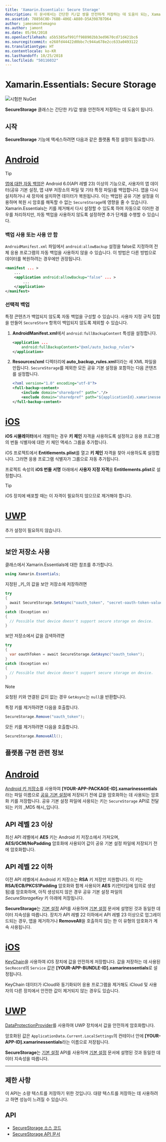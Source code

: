 ```yaml
---
title: 'Xamarin.Essentials: Secure Storage'
description: 이 문서에서는 간단한 키/값 쌍을 안전하게 저장하는 데 도움이 되는, Xamarin.Essentials의 SecureStorage 클래스에 관해 설명합니다. 클래스 사용 방법, 플랫폼 구현 관련 정보 및 제한 사항을 설명합니다.
ms.assetid: 78856C0D-76BB-406E-A880-D5A3987B7D64
author: jamesmontemagno
ms.author: jamont
ms.date: 05/04/2018
ms.openlocfilehash: a5b5385af991ff988902bb3ed9670cd71d421bc6
ms.sourcegitcommit: e268fd44422d0bbc7c944a678e2cc633a0493122
ms.translationtype: HT
ms.contentlocale: ko-KR
ms.lasthandoff: 10/25/2018
ms.locfileid: "50116032"
---
```

# <a name="xamarinessentials-secure-storage"></a>Xamarin.Essentials: Secure Storage

![시험판 NuGet](~/media/shared/pre-release.png)

**SecureStorage** 클래스는 간단한 키/값 쌍을 안전하게 저장하는 데 도움이 됩니다.

## <a name="getting-started"></a>시작

**SecureStorage** 기능에 액세스하려면 다음과 같은 플랫폼 특정 설정이 필요합니다.

# <a name="androidtabandroid"></a>[Android](#tab/android)

> [!TIP]
> [앱에 대한 자동 백업](https://developer.android.com/guide/topics/data/autobackup)은 Android 6.0(API 레벨 23) 이상의 기능으로, 사용자의 앱 데이터(공유 기본 설정, 앱 내부 저장소의 파일 및 기타 특정 파일)를 백업합니다. 앱을 다시 설치하거나 새 장치에 설치하면 데이터가 복원됩니다. 이는 백업된 공유 기본 설정을 이용하며 복원 시 암호를 해독할 수 없는 `SecureStorage`에 영향을 줄 수 있습니다. Xamarin.Essentials는 키를 제거해서 다시 설정할 수 있도록 하여 자동으로 이러한 경우를 처리하지만, 자동 백업을 사용하지 않도록 설정하면 추가 단계를 수행할 수 있습니다.

### <a name="enable-or-disable-backup"></a>백업 사용 또는 사용 안 함
`AndroidManifest.xml` 파일에서 `android:allowBackup` 설정을 false로 지정하여 전체 응용 프로그램의 자동 백업을 사용하지 않을 수 있습니다. 이 방법은 다른 방법으로 데이터를 복원하려는 경우에만 권장됩니다.

```xml
<manifest ... >
    ...
    <application android:allowBackup="false" ... >
        ...
    </application>
</manifest>
```

### <a name="selective-backup"></a>선택적 백업
특정 콘텐츠가 백업되지 않도록 자동 백업을 구성할 수 있습니다. 사용자 지정 규칙 집합을 만들어 `SecureStore` 항목이 백업되지 않도록 제외할 수 있습니다.

1. **AndroidManifest.xml**에서 `android:fullBackupContent` 특성을 설정합니다.

    ```xml
    <application ...
        android:fullBackupContent="@xml/auto_backup_rules">
    </application>
    ```

2. **Resources/xml** 디렉터리에 **auto_backup_rules.xml**이라는 새 XML 파일을 만듭니다. `SecureStorage`를 제외한 모든 공유 기본 설정을 포함하는 다음 콘텐츠를 설정합니다.

    ```xml
    <?xml version="1.0" encoding="utf-8"?>
    <full-backup-content>
        <include domain="sharedpref" path="."/>
        <exclude domain="sharedpref" path="${applicationId}.xamarinessentials.xml"/>
    </full-backup-content>
    ```

# <a name="iostabios"></a>[iOS](#tab/ios)

**iOS 시뮬레이터**에서 개발하는 경우 **키 체인** 자격을 사용하도록 설정하고 응용 프로그램의 번들 식별자에 대한 키 체인 액세스 그룹을 추가합니다. 

iOS 프로젝트에서 **Entitlements.plist**를 열고 **키 체인** 자격을 찾아 사용하도록 설정합니다. 그러면 응용 프로그램 식별자가 그룹으로 자동 추가됩니다.

프로젝트 속성의 **iOS 번들 서명** 아래에서 **사용자 지정 자격**을 **Entitlements.plist**로 설정합니다.

> [!TIP]
> iOS 장치에 배포할 때는 이 자격이 필요하지 않으므로 제거해야 합니다.

# <a name="uwptabuwp"></a>[UWP](#tab/uwp)

추가 설정이 필요하지 않습니다.

-----

## <a name="using-secure-storage"></a>보안 저장소 사용

클래스에서 Xamarin.Essentials에 대한 참조를 추가합니다.

```csharp
using Xamarin.Essentials;
```

지정된 _키_의 값을 보안 저장소에 저장하려면

```csharp
try
{
  await SecureStorage.SetAsync("oauth_token", "secret-oauth-token-value");
}
catch (Exception ex)
{
  // Possible that device doesn't support secure storage on device.
}
```

보안 저장소에서 값을 검색하려면

```csharp
try
{
  var oauthToken = await SecureStorage.GetAsync("oauth_token");
}
catch (Exception ex)
{
  // Possible that device doesn't support secure storage on device.
}
```

> [!NOTE]
> 요청된 키와 연결된 값이 없는 경우 `GetAsync`는 `null`을 반환합니다.

특정 키를 제거하려면 다음을 호출합니다.

```csharp
SecureStorage.Remove("oauth_token");
```

모든 키를 제거하려면 다음을 호출합니다.

```csharp
SecureStorage.RemoveAll();
```


## <a name="platform-implementation-specifics"></a>플랫폼 구현 관련 정보

# <a name="androidtabandroid"></a>[Android](#tab/android)

[Android 키 저장소](https://developer.android.com/training/articles/keystore.html)를 사용하여 **[YOUR-APP-PACKAGE-ID].xamarinessentials**라는 파일 이름으로 [공유 기본 설정](https://developer.android.com/training/data-storage/shared-preferences.html)에 저장되기 전에 값을 암호화하는 데 사용되는 암호화 키를 저장합니다.  공유 기본 설정 파일에 사용되는 키는 `SecureStorage` API로 전달되는 키의 _MD5 해시_입니다.

## <a name="api-level-23-and-higher"></a>API 레벨 23 이상

최신 API 레벨에서 **AES** 키는 Android 키 저장소에서 가져오며, **AES/GCM/NoPadding** 암호화에 사용되어 값이 공유 기본 설정 파일에 저장되기 전에 암호화합니다.

## <a name="api-level-22-and-lower"></a>API 레벨 22 이하

이전 API 레벨에서 Android 키 저장소는 **RSA** 키 저장만 지원합니다. 이 키는 **RSA/ECB/PKCS1Padding** 암호화와 함께 사용되어 **AES** 키(런타임에 임의로 생성됨)를 암호화하며, 아직 생성되지 않은 경우 공유 기본 설정 파일의 _SecureStorageKey_ 키 아래에 저장됩니다.

**SecureStorage**는 [기본 설정](preferences.md) API를 사용하며 [기본 설정](preferences.md#persistence) 문서에 설명된 것과 동일한 데이터 지속성을 따릅니다. 장치가 API 레벨 22 이하에서 API 레벨 23 이상으로 업그레이드되는 경우, 앱을 제거하거나 **RemoveAll**을 호출하지 않는 한 이 유형의 암호화가 계속 사용됩니다.

# <a name="iostabios"></a>[iOS](#tab/ios)

[KeyChain](https://developer.xamarin.com/api/type/Security.SecKeyChain/)을 사용하여 iOS 장치에 값을 안전하게 저장합니다.  값을 저장하는 데 사용된 `SecRecord`의 `Service` 값은 **[YOUR-APP-BUNDLE-ID].xamarinessentials**로 설정됩니다.

KeyChain 데이터가 iCloud와 동기화되어 응용 프로그램을 제거해도 iCloud 및 사용자의 다른 장치에서 안전한 값이 제거되지 않는 경우도 있습니다.

# <a name="uwptabuwp"></a>[UWP](#tab/uwp)

[DataProtectionProvider](https://docs.microsoft.com/uwp/api/windows.security.cryptography.dataprotection.dataprotectionprovider)를 사용하여 UWP 장치에서 값을 안전하게 암호화합니다.

암호화된 값은 `ApplicationData.Current.LocalSettings`의 컨테이너 안에 **[YOUR-APP-ID].xamarinessentials**라는 이름으로 저장됩니다.

**SecureStorage**는 [기본 설정](preferences.md) API를 사용하며 [기본 설정](preferences.md#persistence) 문서에 설명된 것과 동일한 데이터 지속성을 따릅니다.

-----

## <a name="limitations"></a>제한 사항

이 API는 소량 텍스트를 저장하기 위한 것입니다.  대량 텍스트를 저장하는 데 사용하려고 하면 성능이 느려질 수 있습니다.

## <a name="api"></a>API

- [SecureStorage 소스 코드](https://github.com/xamarin/Essentials/tree/master/Xamarin.Essentials/SecureStorage)
- [SecureStorage API 문서](xref:Xamarin.Essentials.SecureStorage)

